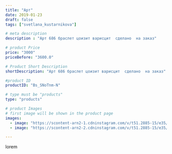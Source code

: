 ```yaml
---
title: "Арт"
date: 2019-01-23
draft: false
tags: ["svetlana_kustarnikova"]

# meta description
description : "Арт 686 браслет цоизит варисцит  сделано  на заказ"

# product Price
price: "3000"
priceBefore: "3600.0"

# Product Short Description
shortDescription: "Арт 686 браслет цоизит варисцит  сделано  на заказ"

#product ID
productID: "Bs_SNoTnm-N"

# type must be "products"
type: "products"

# product Images
# first image will be shown in the product page
images:
  - image: "https://scontent-arn2-1.cdninstagram.com/v/t51.2885-15/e35/50019890_299291960634810_7163342599192200186_n.jpg?_nc_ht=scontent-arn2-1.cdninstagram.com&_nc_cat=106&_nc_ohc=_VqLduxGFCgAX8BdA_W&se=7&tp=1&oh=b69ce93434c1fc6b12c109aac667975b&oe=6060EA39&ig_cache_key=MTk2MzM2ODA2MDEwODYyODI2OQ%3D%3D.2"
  - image: "https://scontent-arn2-2.cdninstagram.com/v/t51.2885-15/e35/49539738_2373689505976008_5739385300978462686_n.jpg?_nc_ht=scontent-arn2-2.cdninstagram.com&_nc_cat=100&_nc_ohc=hHIennPPJEoAX9jVcNt&tp=1&oh=2039c096f2f5fcdfee1904ef39e218ba&oe=605E7E39&ig_cache_key=MTk2MzM2ODA2MDExNjg0ODkyNQ%3D%3D.2"

---
```

lorem
